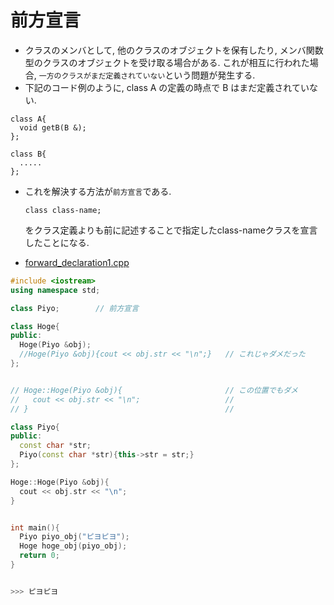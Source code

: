 # 前方宣言
- クラスのメンバとして, 他のクラスのオブジェクトを保有したり, メンバ関数型のクラスのオブジェクトを受け取る場合がある.
  これが相互に行われた場合, `一方のクラスがまだ定義されていない`という問題が発生する.
- 下記のコード例のように, class A の定義の時点で B はまだ定義されていない. 
```
class A{
  void getB(B &);
};

class B{
  .....
};
```

- これを解決する方法が`前方宣言`である.
  ```
  class class-name;
  ```
  をクラス定義よりも前に記述することで指定したclass-nameクラスを宣言したことになる. 


- [forward_declaration1.cpp](./src/forward_declaration1.cpp)
```cpp
#include <iostream>
using namespace std;

class Piyo;        // 前方宣言

class Hoge{
public:
  Hoge(Piyo &obj);
  //Hoge(Piyo &obj){cout << obj.str << "\n";}   // これじゃダメだった
};


// Hoge::Hoge(Piyo &obj){                       // この位置でもダメ
//   cout << obj.str << "\n";                   // 
// }                                            // 

class Piyo{
public:
  const char *str;
  Piyo(const char *str){this->str = str;}
};

Hoge::Hoge(Piyo &obj){
  cout << obj.str << "\n";
}


int main(){
  Piyo piyo_obj("ピヨピヨ");
  Hoge hoge_obj(piyo_obj);
  return 0;
}


>>> ピヨピヨ
```

